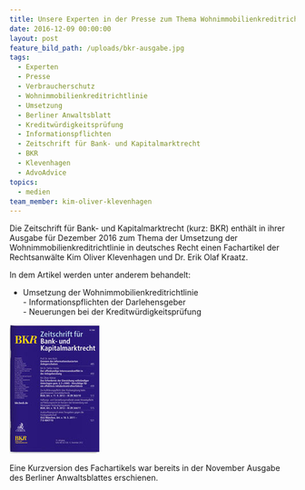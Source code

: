 ```yaml
---
title: Unsere Experten in der Presse zum Thema Wohnimmobilienkreditrichtlinie
date: 2016-12-09 00:00:00
layout: post
feature_bild_path: /uploads/bkr-ausgabe.jpg
tags:
  - Experten
  - Presse
  - Verbraucherschutz
  - Wohnimmobilienkreditrichtlinie
  - Umsetzung
  - Berliner Anwaltsblatt
  - Kreditwürdigkeitsprüfung
  - Informationspflichten
  - Zeitschrift für Bank- und Kapitalmarktrecht
  - BKR
  - Klevenhagen
  - AdvoAdvice
topics:
  - medien
team_member: kim-oliver-klevenhagen
---
```



Die Zeitschrift f&uuml;r Bank- und Kapitalmarktrecht (kurz: BKR) enth&auml;lt in ihrer Ausgabe f&uuml;r Dezember 2016 zum Thema der Umsetzung der Wohnimmobilienkreditrichtlinie in deutsches Recht einen Fachartikel der Rechtsanw&auml;lte Kim Oliver Klevenhagen und Dr. Erik Olaf Kraatz.

In dem Artikel werden unter anderem behandelt:

* Umsetzung der Wohnimmobilienkreditrichtlinie
  <br>- Informationspflichten der Darlehensgeber
  <br>- Neuerungen bei der Kreditw&uuml;rdigkeitspr&uuml;fung

![BKR Logo - Fremde Marke](/uploads/versions/bkr-ausgabe---x----160-227x---.jpg)

Eine Kurzversion des Fachartikels war bereits in der November Ausgabe des Berliner Anwaltsblattes erschienen.
